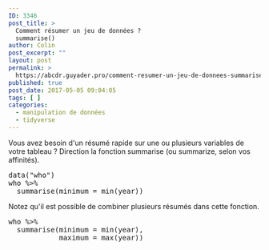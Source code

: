 ```yaml
---
ID: 3346
post_title: >
  Comment résumer un jeu de données ?
  summarise()
author: Colin
post_excerpt: ""
layout: post
permalink: >
  https://abcdr.guyader.pro/comment-resumer-un-jeu-de-donnees-summarise/
published: true
post_date: 2017-05-05 09:04:05
tags: [ ]
categories:
  - manipulation de données
  - tidyverse
---
```

Vous avez besoin d'un résumé rapide sur une ou plusieurs variables de votre tableau ? Direction la fonction summarise (ou summarize, selon vos affinités).
<pre lang="rsplus">data("who")
who %&gt;%
  summarise(minimum = min(year))</pre>
Notez qu'il est possible de combiner plusieurs résumés dans cette fonction.
<pre lang="rsplus">who %&gt;%
  summarise(minimum = min(year), 
            maximum = max(year))</pre>